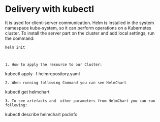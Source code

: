 # Delivery with kubectl

It is used for client-server communication. Helm is installed in the system namespace kube-system, so it can perform operations on a Kubernetes cluster. To install the server part on the cluster and add local settings, run the command:

```
helm init



1. How to apply the resource to our Cluster:

```
kubectl apply -f  helmrepository.yaml
```
2. When running following Command you can see HelmChart
```
kubectl get helmchart
```
3. To see artefacts and  other parameters from HelmChart you can run following:

```
kubectl describe helmchart podinfo


